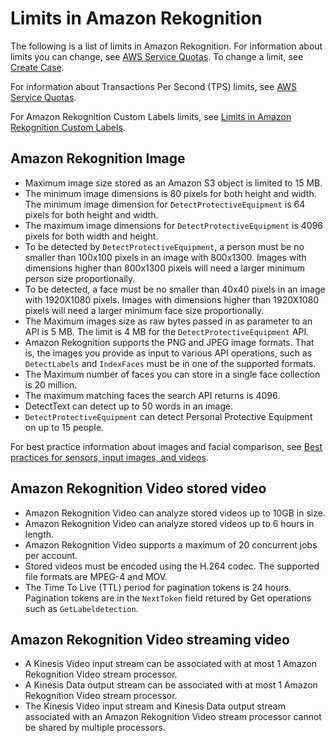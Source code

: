 # Limits in Amazon Rekognition<a name="limits"></a>

The following is a list of limits in Amazon Rekognition\. For information about limits you can change, see [AWS Service Quotas](https://docs.aws.amazon.com/general/latest/gr/rekognition_region.html#limits_rekognition)\. To change a limit, see [Create Case](https://console.aws.amazon.com/support/v1#/case/create?issueType=service-limit-increase)\.

For information about Transactions Per Second \(TPS\) limits, see [AWS Service Quotas](https://docs.aws.amazon.com/general/latest/gr/rekognition_region.html#limits_rekognition)\.

For Amazon Rekognition Custom Labels limits, see [Limits in Amazon Rekognition Custom Labels](https://docs.aws.amazon.com/rekognition/latest/customlabels-dg/limits.html)\.

## Amazon Rekognition Image<a name="limits-image"></a>
+ Maximum image size stored as an Amazon S3 object is limited to 15 MB\. 
+ The minimum image dimensions is 80 pixels for both height and width\. The minimum image dimension for `DetectProtectiveEquipment` is 64 pixels for both height and width\. 
+ The maximum image dimensions for `DetectProtectiveEquipment` is 4096 pixels for both width and height\.
+ To be detected by `DetectProtectiveEquipment`, a person must be no smaller than 100x100 pixels in an image with 800x1300\. Images with dimensions higher than 800x1300 pixels will need a larger minimum person size proportionally\. 
+ To be detected, a face must be no smaller than 40x40 pixels in an image with 1920X1080 pixels\. Images with dimensions higher than 1920X1080 pixels will need a larger minimum face size proportionally\. 
+ The Maximum images size as raw bytes passed in as parameter to an API is 5 MB\. The limit is 4 MB for the `DetectProtectiveEquipment` API\.
+ Amazon Rekognition supports the PNG and JPEG image formats\. That is, the images you provide as input to various API operations, such as `DetectLabels` and `IndexFaces` must be in one of the supported formats\.
+ The Maximum number of faces you can store in a single face collection is 20 million\.
+ The maximum matching faces the search API returns is 4096\.
+ DetectText can detect up to 50 words in an image\.
+ `DetectProtectiveEquipment` can detect Personal Protective Equipment on up to 15 people\.

For best practice information about images and facial comparison, see [Best practices for sensors, input images, and videos](best-practices.md)\.

## Amazon Rekognition Video stored video<a name="limits-vstored-video"></a>
+ Amazon Rekognition Video can analyze stored videos up to 10GB in size\.
+ Amazon Rekognition Video can analyze stored videos up to 6 hours in length\.
+ Amazon Rekognition Video supports a maximum of 20 concurrent jobs per account\.
+ Stored videos must be encoded using the H\.264 codec\. The supported file formats are MPEG\-4 and MOV\.
+ The Time To Live \(TTL\) period for pagination tokens is 24 hours\. Pagination tokens are in the `NextToken` field retured by Get operations such as `GetLabeldetection`\.

## Amazon Rekognition Video streaming video<a name="limits-streaming-video"></a>
+ A Kinesis Video input stream can be associated with at most 1 Amazon Rekognition Video stream processor\.
+ A Kinesis Data output stream can be associated with at most 1 Amazon Rekognition Video stream processor\. 
+ The Kinesis Video input stream and Kinesis Data output stream associated with an Amazon Rekognition Video stream processor cannot be shared by multiple processors\.